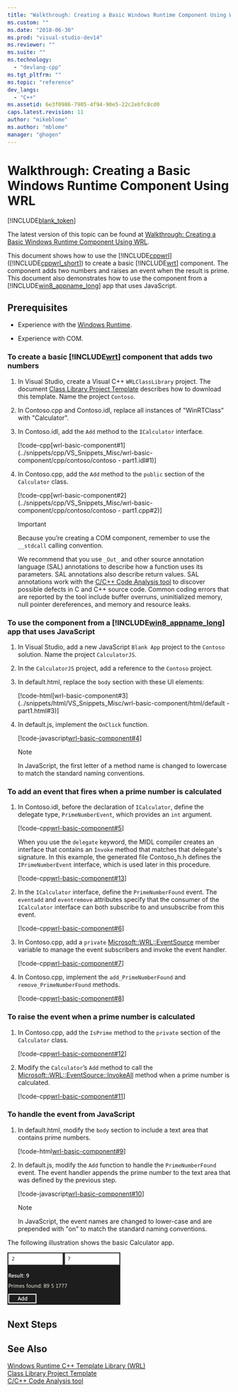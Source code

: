 ```yaml
---
title: "Walkthrough: Creating a Basic Windows Runtime Component Using WRL | Microsoft Docs"
ms.custom: ""
ms.date: "2018-06-30"
ms.prod: "visual-studio-dev14"
ms.reviewer: ""
ms.suite: ""
ms.technology: 
  - "devlang-cpp"
ms.tgt_pltfrm: ""
ms.topic: "reference"
dev_langs: 
  - "C++"
ms.assetid: 6e3f0986-7905-4f94-90e5-22c2ebfc8cd0
caps.latest.revision: 11
author: "mikeblome"
ms.author: "mblome"
manager: "ghogen"
---
```

# Walkthrough: Creating a Basic Windows Runtime Component Using WRL
[!INCLUDE[blank_token](../includes/blank-token.md)]

The latest version of this topic can be found at [Walkthrough: Creating a Basic Windows Runtime Component Using WRL](https://docs.microsoft.com/cpp/windows/walkthrough-creating-a-basic-windows-runtime-component-using-wrl).  
  
  
This document shows how to use the [!INCLUDE[cppwrl](../includes/cppwrl-md.md)] ([!INCLUDE[cppwrl_short](../includes/cppwrl-short-md.md)]) to create a basic [!INCLUDE[wrt](../includes/wrt-md.md)] component. The component adds two numbers and raises an event when the result is prime. This document also demonstrates how to use the component from a [!INCLUDE[win8_appname_long](../includes/win8-appname-long-md.md)] app that uses JavaScript.  
  
## Prerequisites  
  
-   Experience with the [Windows Runtime](http://msdn.microsoft.com/library/windows/apps/br211377.aspx).  
  
-   Experience with COM.  
  
### To create a basic [!INCLUDE[wrt](../includes/wrt-md.md)] component that adds two numbers  
  
1.  In Visual Studio, create a Visual C++ `WRLClassLibrary` project. The document [Class Library Project Template](../windows/wrl-class-library-project-template.md) describes how to download this template. Name the project `Contoso`.  
  
2.  In Contoso.cpp and Contoso.idl, replace all instances of "WinRTClass" with "Calculator".  
  
3.  In Contoso.idl, add the `Add` method to the `ICalculator` interface.  
  
     [!code-cpp[wrl-basic-component#1](../snippets/cpp/VS_Snippets_Misc/wrl-basic-component/cpp/contoso/contoso - part1.idl#1)]  
  
4.  In Contoso.cpp, add the `Add` method to the `public` section of the `Calculator` class.  
  
     [!code-cpp[wrl-basic-component#2](../snippets/cpp/VS_Snippets_Misc/wrl-basic-component/cpp/contoso/contoso - part1.cpp#2)]  
  
    > [!IMPORTANT]
    >  Because you’re creating a COM component, remember to use the `__stdcall` calling convention.  
  
     We recommend that you use `_Out_` and other source annotation language (SAL) annotations to describe how a function uses its parameters. SAL annotations also describe return values. SAL annotations work with the [C/C++ Code Analysis tool](../Topic/Code%20Analysis%20for%20C-C++%20Overview.md) to discover possible defects in C and C++ source code. Common coding errors that are reported by the tool include buffer overruns, uninitialized memory, null pointer dereferences, and memory and resource leaks.  
  
### To use the component from a [!INCLUDE[win8_appname_long](../includes/win8-appname-long-md.md)] app that uses JavaScript  
  
1.  In Visual Studio, add a new JavaScript `Blank App` project to the `Contoso` solution. Name the project `CalculatorJS`.  
  
2.  In the `CalculatorJS` project, add a reference to the `Contoso` project.  
  
3.  In default.html, replace the `body` section with these UI elements:  
  
     [!code-html[wrl-basic-component#3](../snippets/html/VS_Snippets_Misc/wrl-basic-component/html/default - part1.html#3)]  
  
4.  In default.js, implement the `OnClick` function.  
  
     [!code-javascript[wrl-basic-component#4](../snippets/javascript/VS_Snippets_Misc/wrl-basic-component/javascript/default.js#4)]  
  
    > [!NOTE]
    >  In JavaScript, the first letter of a method name is changed to lowercase to match the standard naming conventions.  
  
### To add an event that fires when a prime number is calculated  
  
1.  In Contoso.idl, before the declaration of `ICalculator`, define the delegate type, `PrimeNumberEvent`, which provides an `int` argument.  
  
     [!code-cpp[wrl-basic-component#5](../snippets/cpp/VS_Snippets_Misc/wrl-basic-component/cpp/contoso/contoso.idl#5)]  
  
     When you use the `delegate` keyword, the MIDL compiler creates an interface that contains an `Invoke` method that matches that delegate's signature. In this example, the generated file Contoso_h.h defines the `IPrimeNumberEvent` interface, which is used later in this procedure.  
  
     [!code-cpp[wrl-basic-component#13](../snippets/cpp/VS_Snippets_Misc/wrl-basic-component/cpp/contoso/contoso.cpp#13)]  
  
2.  In the `ICalculator` interface, define the `PrimeNumberFound` event. The `eventadd` and `eventremove` attributes specify that the consumer of the `ICalculator` interface can both subscribe to and unsubscribe from this event.  
  
     [!code-cpp[wrl-basic-component#6](../snippets/cpp/VS_Snippets_Misc/wrl-basic-component/cpp/contoso/contoso.idl#6)]  
  
3.  In Contoso.cpp, add a `private` [Microsoft::WRL::EventSource](../windows/eventsource-class.md) member variable to manage the event subscribers and invoke the event handler.  
  
     [!code-cpp[wrl-basic-component#7](../snippets/cpp/VS_Snippets_Misc/wrl-basic-component/cpp/contoso/contoso.cpp#7)]  
  
4.  In Contoso.cpp, implement the `add_PrimeNumberFound` and `remove_PrimeNumberFound` methods.  
  
     [!code-cpp[wrl-basic-component#8](../snippets/cpp/VS_Snippets_Misc/wrl-basic-component/cpp/contoso/contoso.cpp#8)]  
  
### To raise the event when a prime number is calculated  
  
1.  In Contoso.cpp, add the `IsPrime` method to the `private` section of the `Calculator` class.  
  
     [!code-cpp[wrl-basic-component#12](../snippets/cpp/VS_Snippets_Misc/wrl-basic-component/cpp/contoso/contoso.cpp#12)]  
  
2.  Modify the `Calculator`’s `Add` method to call the [Microsoft::WRL::EventSource::InvokeAll](../windows/eventsource-invokeall-method.md) method when a prime number is calculated.  
  
     [!code-cpp[wrl-basic-component#11](../snippets/cpp/VS_Snippets_Misc/wrl-basic-component/cpp/contoso/contoso.cpp#11)]  
  
### To handle the event from JavaScript  
  
1.  In default.html, modify the `body` section to include a text area that contains prime numbers.  
  
     [!code-html[wrl-basic-component#9](../snippets/html/VS_Snippets_Misc/wrl-basic-component/html/default.html#9)]  
  
2.  In default.js, modify the `Add` function to handle the `PrimeNumberFound` event. The event handler appends the prime number to the text area that was defined by the previous step.  
  
     [!code-javascript[wrl-basic-component#10](../snippets/javascript/VS_Snippets_Misc/wrl-basic-component/javascript/default.js#10)]  
  
    > [!NOTE]
    >  In JavaScript, the event names are changed to lower-case and are prepended with "on" to match the standard naming conventions.  
  
 The following illustration shows the basic Calculator app.  
  
 ![Basic calculator app using JavaScript](../windows/media/wrl-basic-component.png "WRL_Basic_Component")  
  
## Next Steps  
  
## See Also  
 [Windows Runtime C++ Template Library (WRL)](../windows/windows-runtime-cpp-template-library-wrl.md)   
 [Class Library Project Template](../windows/wrl-class-library-project-template.md)   
 [C/C++ Code Analysis tool](../Topic/Code%20Analysis%20for%20C-C++%20Overview.md)


